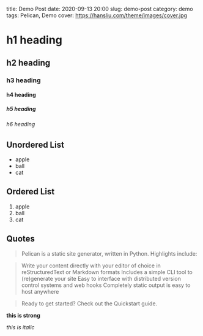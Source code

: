 title: Demo Post
date: 2020-09-13 20:00
slug: demo-post
category: demo
tags: Pelican, Demo
cover: https://hansliu.com/theme/images/cover.jpg

# h1 heading

## h2 heading

### h3 heading

#### h4 heading

##### h5 heading

###### h6 heading

## Unordered List

* apple
* ball
* cat

## Ordered List

1. apple
2. ball
3. cat

## Quotes

> Pelican is a static site generator, written in Python. Highlights include:

> Write your content directly with your editor of choice in reStructuredText or Markdown formats
> Includes a simple CLI tool to (re)generate your site
> Easy to interface with distributed version control systems and web hooks
> Completely static output is easy to host anywhere

> Ready to get started? Check out the Quickstart guide.

**this is strong**

*this is italic*
